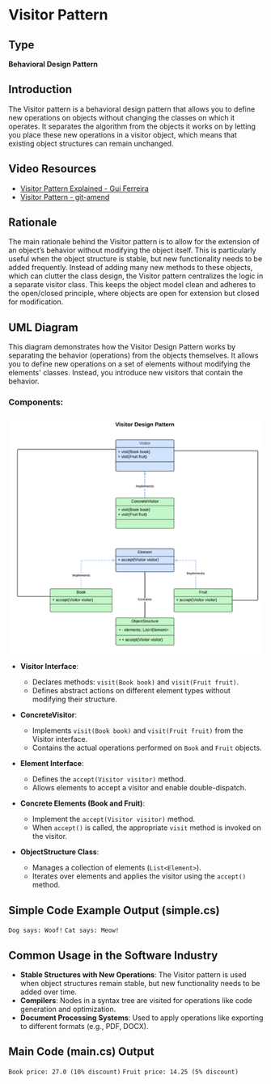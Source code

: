# Visitor Pattern

## Type
**Behavioral Design Pattern**

## Introduction
The Visitor pattern is a behavioral design pattern that allows you to define new operations on objects without changing the classes on which it operates. It separates the algorithm from the objects it works on by letting you place these new operations in a visitor object, which means that existing object structures can remain unchanged.

## Video Resources
- [Visitor Pattern Explained - Gui Ferreira](https://www.youtube.com/watch?v=yyKrt7zSmv0&ab_channel=GuiFerreira)
- [Visitor Pattern - git-amend](https://www.youtube.com/watch?v=Q2gQs6gIzCM&ab_channel=git-amend)

## Rationale
The main rationale behind the Visitor pattern is to allow for the extension of an object’s behavior without modifying the object itself. This is particularly useful when the object structure is stable, but new functionality needs to be added frequently. Instead of adding many new methods to these objects, which can clutter the class design, the Visitor pattern centralizes the logic in a separate visitor class. This keeps the object model clean and adheres to the open/closed principle, where objects are open for extension but closed for modification.

## UML Diagram
This diagram demonstrates how the Visitor Design Pattern works by separating the behavior (operations) from the objects themselves. It allows you to define new operations on a set of elements without modifying the elements' classes. Instead, you introduce new visitors that contain the behavior.

### Components:
![Visitor Design Pattern UML](images/uml.png)
- **Visitor Interface**:
    - Declares methods: `visit(Book book)` and `visit(Fruit fruit)`.
    - Defines abstract actions on different element types without modifying their structure.

- **ConcreteVisitor**:
    - Implements `visit(Book book)` and `visit(Fruit fruit)` from the Visitor interface.
    - Contains the actual operations performed on `Book` and `Fruit` objects.

- **Element Interface**:
    - Defines the `accept(Visitor visitor)` method.
    - Allows elements to accept a visitor and enable double-dispatch.

- **Concrete Elements (Book and Fruit)**:
    - Implement the `accept(Visitor visitor)` method.
    - When `accept()` is called, the appropriate `visit` method is invoked on the visitor.

- **ObjectStructure Class**:
    - Manages a collection of elements (`List<Element>`).
    - Iterates over elements and applies the visitor using the `accept()` method.

## Simple Code Example Output (simple.cs)
```Dog says: Woof!```
```Cat says: Meow!```

## Common Usage in the Software Industry
- **Stable Structures with New Operations**: The Visitor pattern is used when object structures remain stable, but new functionality needs to be added over time.
- **Compilers**: Nodes in a syntax tree are visited for operations like code generation and optimization.
- **Document Processing Systems**: Used to apply operations like exporting to different formats (e.g., PDF, DOCX).

## Main Code (main.cs) Output
```Book price: 27.0 (10% discount)```
```Fruit price: 14.25 (5% discount)```


